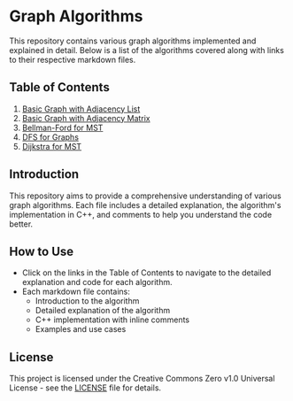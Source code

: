 
# Graph Algorithms

This repository contains various graph algorithms implemented and explained in detail. Below is a list of the algorithms covered along with links to their respective markdown files.

## Table of Contents

1. [Basic Graph with Adjacency List](basic-graph-with-adj-list.md)
2. [Basic Graph with Adjacency Matrix](basic-graph-with-adj-matrix.md)
3. [Bellman-Ford for MST](Bellman-Ford-for-MST.md)
4. [DFS for Graphs](DFS_for_Graphs.md)
5. [Dijkstra for MST](Dijkstra-for-MST.md)

## Introduction

This repository aims to provide a comprehensive understanding of various graph algorithms. Each file includes a detailed explanation, the algorithm's implementation in C++, and comments to help you understand the code better.

## How to Use

- Click on the links in the Table of Contents to navigate to the detailed explanation and code for each algorithm.
- Each markdown file contains:
  - Introduction to the algorithm
  - Detailed explanation of the algorithm
  - C++ implementation with inline comments
  - Examples and use cases

## License

This project is licensed under the Creative Commons Zero v1.0 Universal License - see the [LICENSE](LICENSE) file for details.

